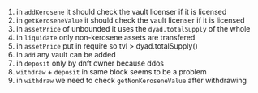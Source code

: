 1) in `addKerosene` it should check the vault licenser if it is licensed
2) in `getKeroseneValue` it should check the vault licenser if it is licensed
3) in `assetPrice` of unbounded it uses the `dyad.totalSupply` of the whole 
4) in `liquidate` only non-kerosene assets are transfered
5) in `assetPrice` put in require so tvl > dyad.totalSupply()
6) in `add` any vault can be added
7) in `deposit` only by dnft owner because ddos
8) `withdraw` + `deposit` in same block seems to be a problem
9) in `withdraw` we need to check `getNonKeroseneValue` after withdrawing
